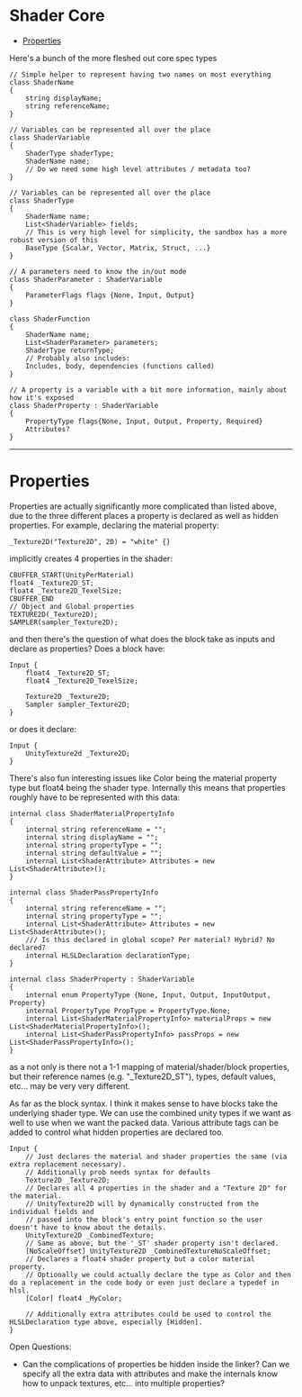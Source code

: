 # Shader Core


- [Properties](#properties)

Here's a bunch of the more fleshed out core spec types


```
// Simple helper to represent having two names on most everything
class ShaderName
{
    string displayName;
    string referenceName;
}
```

```
// Variables can be represented all over the place
class ShaderVariable
{
    ShaderType shaderType;
    ShaderName name;
    // Do we need some high level attributes / metadata too?
}
```
```
// Variables can be represented all over the place
class ShaderType
{
    ShaderName name;
    List<ShaderVariable> fields;
    // This is very high level for simplicity, the sandbox has a more robust version of this
    BaseType {Scalar, Vector, Matrix, Struct, ...}
}
```
```
// A parameters need to know the in/out mode
class ShaderParameter : ShaderVariable
{
    ParameterFlags flags {None, Input, Output}
}
```
```
class ShaderFunction
{
    ShaderName name;
    List<ShaderParameter> parameters;
    ShaderType returnType;
    // Probably also includes:
    Includes, body, dependencies (functions called)
}
```
```
// A property is a variable with a bit more information, mainly about how it's exposed
class ShaderProperty : ShaderVariable
{
    PropertyType flags{None, Input, Output, Property, Required}
    Attributes?
}
```

---
# Properties

Properties are actually significantly more complicated than listed above, due to the three different places a property is declared as well as hidden properties. For example, declaring the material property:
```
_Texture2D("Texture2D", 2D) = "white" {}
```

implicitly creates 4 properties in the shader:
```
CBUFFER_START(UnityPerMaterial)
float4 _Texture2D_ST;
float4 _Texture2D_TexelSize;
CBUFFER_END
// Object and Global properties
TEXTURE2D(_Texture2D);
SAMPLER(sampler_Texture2D);
```
and then there's the question of what does the block take as inputs and declare as properties? Does a block have:
```
Input {        
    float4 _Texture2D_ST;
    float4 _Texture2D_TexelSize;

    Texture2D _Texture2D;
    Sampler sampler_Texture2D;
}
```

or does it declare:
```
Input {        
    UnityTexture2d _Texture2D;
}
```

There's also fun interesting issues like Color being the material property type but float4 being the shader type. Internally this means that properties roughly have to be represented with this data:
```
internal class ShaderMaterialPropertyInfo
{
    internal string referenceName = "";
    internal string displayName = "";
    internal string propertyType = "";
    internal string defaultValue = "";
    internal List<ShaderAttribute> Attributes = new List<ShaderAttribute>();
}

internal class ShaderPassPropertyInfo
{
    internal string referenceName = "";
    internal string propertyType = "";
    internal List<ShaderAttribute> Attributes = new List<ShaderAttribute>();
    /// Is this declared in global scope? Per material? Hybrid? No declared?
    internal HLSLDeclaration declarationType;
}

internal class ShaderProperty : ShaderVariable
{
    internal enum PropertyType {None, Input, Output, InputOutput, Property}
    internal PropertyType PropType = PropertyType.None;
    internal List<ShaderMaterialPropertyInfo> materialProps = new List<ShaderMaterialPropertyInfo>();
    internal List<ShaderPassPropertyInfo> passProps = new List<ShaderPassPropertyInfo>();
}
```
as a not only is there not a 1-1 mapping of material/shader/block properties, but their reference names (e.g. "_Texture2D_ST"), types, default values, etc... may be very very different.

As far as the block syntax. I think it makes sense to have blocks take the underlying shader type. We can use the combined unity types if we want as well to use when we want the packed data. Various attribute tags can be added to control what hidden properties are declared too.
```
Input {        
    // Just declares the material and shader properties the same (via extra replacement necessary).
    // Additionally prob needs syntax for defaults
    Texture2D _Texture2D;
    // Declares all 4 properties in the shader and a "Texture 2D" for the material.
    // UnityTexture2D will by dynamically constructed from the individual fields and
    // passed into the block's entry point function so the user doesn't have to know about the details.
    UnityTexture2D _CombinedTexture;
    // Same as above, but the '_ST' shader property isn't declared.
    [NoScaleOffset] UnityTexture2D _CombinedTextureNoScaleOffset;
    // Declares a float4 shader property but a color material property.
    // Optionally we could actually declare the type as Color and then do a replacement in the code body or even just declare a typedef in hlsl.
    [Color] float4 _MyColor;

    // Additionally extra attributes could be used to control the HLSLDeclaration type above, especially [Hidden].
}
```

Open Questions:
- Can the complications of properties be hidden inside the linker? Can we specify all the extra data with attributes and make the internals know how to unpack textures, etc... into multiple properties?
